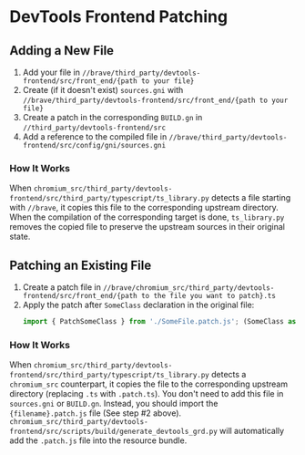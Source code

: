 # DevTools Frontend Patching

## Adding a New File

1. Add your file in `//brave/third_party/devtools-frontend/src/front_end/{path to your file}`
2. Create (if it doesn't exist) `sources.gni` with `//brave/third_party/devtools-frontend/src/front_end/{path to your file}`
3. Create a patch in the corresponding `BUILD.gn` in `//third_party/devtools-frontend/src`
4. Add a reference to the compiled file in `//brave/third_party/devtools-frontend/src/config/gni/sources.gni`

### How It Works

When `chromium_src/third_party/devtools-frontend/src/third_party/typescript/ts_library.py` detects a file starting with `//brave`, it copies this file to the corresponding upstream directory. When the compilation of the corresponding target is done, `ts_library.py` removes the copied file to preserve the upstream sources in their original state.

## Patching an Existing File

1. Create a patch file in `//brave/chromium_src/third_party/devtools-frontend/src/front_end/{path to the file you want to patch}.ts`
2. Apply the patch after `SomeClass` declaration in the original file:
   ```javascript
   import { PatchSomeClass } from './SomeFile.patch.js'; (SomeClass as any) = PatchSomeClass(SomeClass);
   ```

### How It Works

When `chromium_src/third_party/devtools-frontend/src/third_party/typescript/ts_library.py` detects a `chromium_src` counterpart, it copies the file to the corresponding upstream directory (replacing `.ts` with `.patch.ts`). You don't need to add this file in `sources.gni` or `BUILD.gn`. Instead, you should import the `{filename}.patch.js` file (See step #2 above). `chromium_src/third_party/devtools-frontend/src/scripts/build/generate_devtools_grd.py` will automatically add the `.patch.js` file into the resource bundle.
